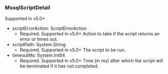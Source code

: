 ### MssqlScriptDetail
Supported in v5.0+

- scriptErrorAction: ScriptErrorAction
  - Required. Supported in v5.0+
Action to take if the script returns an error or times out.
- scriptPath: System.String
  - Required. Supported in v5.0+
The script to be run.
- timeoutMs: System.Int64
  - Required. Supported in v5.0+
Time (in ms) after which the script will be terminated if it has not completed.

